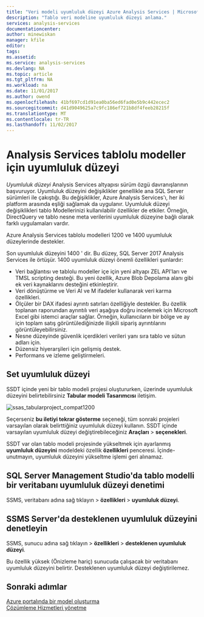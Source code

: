 ```yaml
---
title: "Veri modeli uyumluluk düzeyi Azure Analysis Services | Microsoft Docs"
description: "Tablo veri modeline uyumluluk düzeyi anlama."
services: analysis-services
documentationcenter: 
author: minewiskan
manager: kfile
editor: 
tags: 
ms.assetid: 
ms.service: analysis-services
ms.devlang: NA
ms.topic: article
ms.tgt_pltfrm: NA
ms.workload: na
ms.date: 11/01/2017
ms.author: owend
ms.openlocfilehash: 41bf697cd1d91ea0ba56ed6fad0e5b9c442ecec2
ms.sourcegitcommit: d41d9049625a7c9fc186ef721b8df4feeb28215f
ms.translationtype: MT
ms.contentlocale: tr-TR
ms.lasthandoff: 11/02/2017
---
```

# <a name="compatibility-level-for-analysis-services-tabular-models"></a>Analysis Services tablolu modeller için uyumluluk düzeyi

*Uyumluluk düzeyi* Analysis Services altyapısı sürüm özgü davranışlarının başvuruyor. Uyumluluk düzeyini değişiklikler genellikle ana SQL Server sürümleri ile çakıştığı. Bu değişiklikler, Azure Analysis Services'ı, her iki platform arasında eşliği sağlamak da uygulanır. Uyumluluk düzeyi değişiklikleri tablo Modellerinizi kullanılabilir özellikler de etkiler. Örneğin, DirectQuery ve tablo nesne meta verilerini uyumluluk düzeyine bağlı olarak farklı uygulamaları vardır. 

Azure Analysis Services tablolu modelleri 1200 ve 1400 uyumluluk düzeylerinde destekler.

Son uyumluluk düzeyini 1400 ' dir. Bu düzey, SQL Server 2017 Analysis Services ile örtüşür. 1400 uyumluluk düzeyi önemli özellikleri şunlardır:

*  Veri bağlantısı ve tablolu modeller içe için yeni altyapı ZEL API'ları ve TMSL scripting desteği. Bu yeni özellik, Azure Blob Depolama alanı gibi ek veri kaynaklarını desteğini etkinleştirir.
*  Veri dönüştürme ve Veri Al ve M ifadeler kullanarak veri karma özellikleri.
*  Ölçüler bir DAX ifadesi ayrıntı satırları özelliğiyle destekler. Bu özellik toplanan raporundan ayrıntılı veri aşağıya doğru incelemek için Microsoft Excel gibi istemci araçlar sağlar. Örneğin, kullanıcıların bir bölge ve ay için toplam satış görüntülediğinizde ilişkili sipariş ayrıntılarını görüntüleyebilirsiniz. 
*  Nesne düzeyinde güvenlik içerdikleri verileri yanı sıra tablo ve sütun adları için.
*  Düzensiz hiyerarşileri için gelişmiş destek.
*  Performans ve izleme geliştirmeleri.
  
## <a name="set-compatibility-level"></a>Set uyumluluk düzeyi 
 SSDT içinde yeni bir tablo modeli projesi oluştururken, üzerinde uyumluluk düzeyini belirtebilirsiniz **Tabular modeli Tasarımcısı** iletişim. 
  
 ![ssas_tabularproject_compat1200](./media/analysis-services-compat-level/aas-tabularproject-compat.png)  
  
 Seçerseniz **bu iletiyi tekrar gösterme** seçeneği, tüm sonraki projeleri varsayılan olarak belirttiğiniz uyumluluk düzeyi kullanın. SSDT içinde varsayılan uyumluluk düzeyi değiştirebileceğiniz **Araçları** > **seçenekleri**.  
  
 SSDT var olan tablo modeli projesinde yükseltmek için ayarlanmış **uyumluluk düzeyini** modeldeki özellik **özellikleri** penceresi. İçinde-unutmayın, uyumluluk düzeyini yükseltme işlemi geri alınamaz.
  
## <a name="check-compatibility-level-for-a-tabular-model-database-in-sql-server-management-studio"></a>SQL Server Management Studio'da tablo modelli bir veritabanı uyumluluk düzeyi denetimi 
 SSMS, veritabanı adına sağ tıklayın > **özellikleri** > **uyumluluk düzeyi**.  
  
## <a name="check-supported-compatibility-level-for-a-server-in-ssms"></a>SSMS Server'da desteklenen uyumluluk düzeyini denetleyin  
 SSMS, sunucu adına sağ tıklayın > **özellikleri** > **desteklenen uyumluluk düzeyi**.  
  
 Bu özellik yüksek (Önizleme hariç) sunucuda çalışacak bir veritabanı uyumluluk düzeyini belirtir. Desteklenen uyumluluk düzeyi değiştirilemez.  

## <a name="next-steps"></a>Sonraki adımlar
  [Azure portalında bir model oluşturma](analysis-services-create-model-portal.md)   
  [Çözümleme Hizmetleri yönetme](analysis-services-manage.md)  
